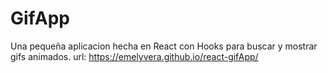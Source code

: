 # GifApp

Una pequeña aplicacion hecha en React con Hooks para buscar y mostrar gifs animados. 
url: https://emelyvera.github.io/react-gifApp/
